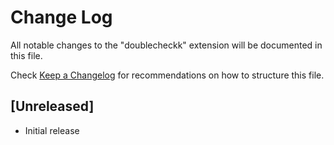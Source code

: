 # Change Log

All notable changes to the "doublecheckk" extension will be documented in this file.

Check [Keep a Changelog](http://keepachangelog.com/) for recommendations on how to structure this file.

## [Unreleased]

- Initial release